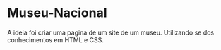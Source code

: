 # Museu-Nacional
A ideia foi criar uma pagina de um site de um museu. 
Utilizando se dos conhecimentos em HTML e CSS.
